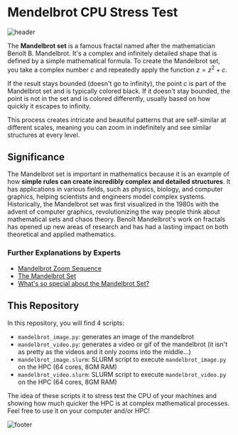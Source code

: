 # Mendelbrot CPU Stress Test

![header](https://platosrealm.wordpress.com/wp-content/uploads/2018/09/mandel_zoom_08_satellite_antenna.jpg?w=1400)

The **Mandelbrot set** is a famous fractal named after the mathematician Benoît B. Mandelbrot. It's a complex and infinitely detailed shape that is defined by a simple mathematical formula. To create the Mandelbrot set, you take a complex number $c$ and repeatedly apply the function $z=z^2+c$. 

If the result stays bounded (doesn't go to infinity), the point $c$ is part of the Mandelbrot set and is typically colored black. If it doesn't stay bounded, the point is not in the set and is colored differently, usually based on how quickly it escapes to infinity. 

This process creates intricate and beautiful patterns that are self-similar at different scales, meaning you can zoom in indefinitely and see similar structures at every level.

## Significance

The Mandelbrot set is important in mathematics because it is an example of how **simple rules can create incredibly complex and detailed structures**. It has applications in various fields, such as physics, biology, and computer graphics, helping scientists and engineers model complex systems. Historically, the Mandelbrot set was first visualized in the 1980s with the advent of computer graphics, revolutionizing the way people think about mathematical sets and chaos theory. Benoît Mandelbrot's work on fractals has opened up new areas of research and has had a lasting impact on both theoretical and applied mathematics.

### Further Explanations by Experts 

- [Mandelbrot Zoom Sequence](https://www.youtube.com/watch?v=b005iHf8Z3g)
- [The Mandelbrot Set](https://www.youtube.com/watch?v=NGMRB4O922I)
- [What's so special about the Mandelbrot Set?](https://www.youtube.com/watch?v=FFftmWSzgmk)

## This Repository

In this repository, you will find 4 scripts:

- `mandelbrot_image.py`: generates an image of the mandelbrot
- `mandelbrot_video.py`: generates a video or gif of the mandelbrot (it isn't as pretty as the videos and it only zooms into the middle...)
- `mandelbrot_image.slurm`: SLURM script to execute `mandelbrot_image.py` on the HPC (64 cores, 8GM RAM)
- `mandelbrot_video.slurm`: SLURM script to execute `mandelbrot_video.py` on the HPC (64 cores, 8GM RAM)

The idea of these scripts it to stress test the CPU of your machines and showing how much quicker the HPC is at complex mathematical processes. Feel free to use it on your computer and/or HPC!

![footer](https://upload.wikimedia.org/wikipedia/commons/2/21/Mandel_zoom_00_mandelbrot_set.jpg)
